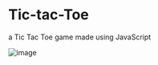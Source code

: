 # Tic-tac-Toe
a Tic Tac Toe game made using JavaScript 

![image](https://user-images.githubusercontent.com/62028638/233834990-d41d265b-d954-483a-9b1f-d66289ab4e78.png)

